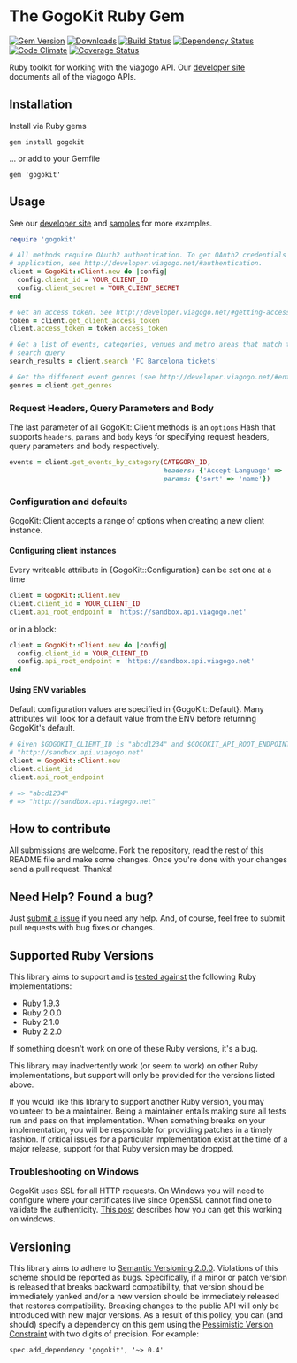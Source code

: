 # The GogoKit Ruby Gem

[![Gem Version](https://badge.fury.io/rb/gogokit.svg)][gem]
[![Downloads](https://img.shields.io/gem/dt/gogokit.svg)][gem]
[![Build Status](https://travis-ci.org/viagogo/gogokit.rb.svg?branch=master)][travis]
[![Dependency Status](https://gemnasium.com/viagogo/gogokit.rb.svg)][gemnasium]
[![Code Climate](https://codeclimate.com/github/viagogo/gogokit.rb/badges/gpa.svg)][codeclimate]
[![Coverage Status](https://coveralls.io/repos/viagogo/gogokit.rb/badge.svg)][coverage]

[gem]: https://rubygems.org/gems/gogokit
[travis]: https://travis-ci.org/viagogo/gogokit.rb
[gemnasium]: https://gemnasium.com/viagogo/gogokit.rb
[codeclimate]: https://codeclimate.com/github/viagogo/gogokit.rb
[coverage]: https://coveralls.io/r/viagogo/gogokit.rb
[apidocs]: http://developer.viagogo.net
[semver]: http://semver.org/
[pvc]: http://guides.rubygems.org/patterns/#pessimistic-version-constraint
[troubleshootwindows]: https://github.com/jnunemaker/httparty/wiki/Troubleshooting-on-Windows
[submitanissue]: https://github.com/viagogo/gogokit.rb/issues
[apidocsgettingstarted]: http://developer.viagogo.net/#getting-started
[rubysamples]: https://github.com/viagogo/gogokit.rb/tree/master/samples


Ruby toolkit for working with the viagogo API. Our [developer site][apidocs]
documents all of the viagogo APIs.


## Installation

Install via Ruby gems

    gem install gogokit

... or add to your Gemfile

    gem 'gogokit'


## Usage

See our [developer site][apidocsgettingstarted] and
[samples][rubysamples] for more examples.

```ruby
require 'gogokit'

# All methods require OAuth2 authentication. To get OAuth2 credentials for your
# application, see http://developer.viagogo.net/#authentication.
client = GogoKit::Client.new do |config|
  config.client_id = YOUR_CLIENT_ID
  config.client_secret = YOUR_CLIENT_SECRET
end

# Get an access token. See http://developer.viagogo.net/#getting-access-tokens
token = client.get_client_access_token
client.access_token = token.access_token

# Get a list of events, categories, venues and metro areas that match the given
# search query
search_results = client.search 'FC Barcelona tickets'

# Get the different event genres (see http://developer.viagogo.net/#entities)
genres = client.get_genres
```

### Request Headers, Query Parameters and Body

The last parameter of all GogoKit::Client methods is an `options` Hash that
supports `headers`, `params` and `body` keys for specifying request headers,
query parameters and body respectively.

```ruby
events = client.get_events_by_category(CATEGORY_ID,
                                       headers: {'Accept-Language' => 'JA'},
                                       params: {'sort' => 'name'})
```

### Configuration and defaults

GogoKit::Client accepts a range of options when creating a new client instance.

#### Configuring client instances

Every writeable attribute in {GogoKit::Configuration} can be set one at a time

```ruby
client = GogoKit::Client.new
client.client_id = YOUR_CLIENT_ID
client.api_root_endpoint = 'https://sandbox.api.viagogo.net'
```

or in a block:

```ruby
client = GogoKit::Client.new do |config|
  config.client_id = YOUR_CLIENT_ID
  config.api_root_endpoint = 'https://sandbox.api.viagogo.net'
end
```

#### Using ENV variables

Default configuration values are specified in {GogoKit::Default}. Many
attributes will look for a default value from the ENV before returning GogoKit's
default.

```ruby
# Given $GOGOKIT_CLIENT_ID is "abcd1234" and $GOGOKIT_API_ROOT_ENDPOINT is
# "http://sandbox.api.viagogo.net"
client = GogoKit::Client.new
client.client_id
client.api_root_endpoint

# => "abcd1234"
# => "http://sandbox.api.viagogo.net"
```

## How to contribute

All submissions are welcome. Fork the repository, read the rest of this README
file and make some changes. Once you're done with your changes send a pull
request. Thanks!


## Need Help? Found a bug?

Just [submit a issue][submitanissue] if you need any help. And, of course, feel
free to submit pull requests with bug fixes or changes.


## Supported Ruby Versions

This library aims to support and is [tested against][travis] the following Ruby
implementations:

* Ruby 1.9.3
* Ruby 2.0.0
* Ruby 2.1.0
* Ruby 2.2.0

If something doesn't work on one of these Ruby versions, it's a bug.

This library may inadvertently work (or seem to work) on other Ruby
implementations, but support will only be provided for the versions listed
above.

If you would like this library to support another Ruby version, you may
volunteer to be a maintainer. Being a maintainer entails making sure all tests
run and pass on that implementation. When something breaks on your
implementation, you will be responsible for providing patches in a timely
fashion. If critical issues for a particular implementation exist at the time
of a major release, support for that Ruby version may be dropped.


### Troubleshooting on Windows

GogoKit uses SSL for all HTTP requests. On Windows you will need to configure
where your certificates live since OpenSSL cannot find one to validate
the authenticity. [This post][troubleshootwindows] describes how you can get
this working on windows.


## Versioning

This library aims to adhere to [Semantic Versioning 2.0.0][semver]. Violations
of this scheme should be reported as bugs. Specifically, if a minor or patch
version is released that breaks backward compatibility, that version should be
immediately yanked and/or a new version should be immediately released that
restores compatibility. Breaking changes to the public API will only be
introduced with new major versions. As a result of this policy, you can (and
should) specify a dependency on this gem using the [Pessimistic Version
Constraint][pvc] with two digits of precision. For example:

    spec.add_dependency 'gogokit', '~> 0.4'
